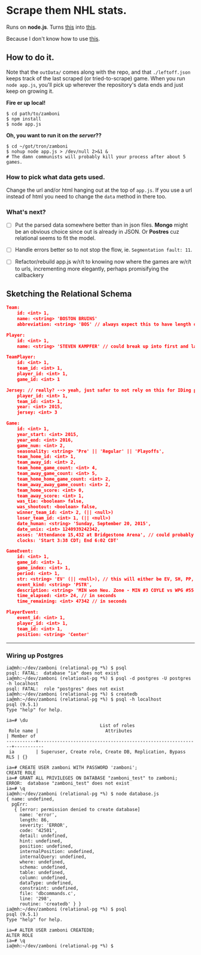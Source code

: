 # Scrape them NHL stats.
Runs on __node.js__.  Turns [this](http://www.nhl.com/scores/htmlreports/20152016/PL010003.HTM) into [this](./dataOut/20152016/010003.json).

Because I don't know how to use [this](http://finzi.psych.upenn.edu/library/nhlscrapr/html/00Index.html).

## How to do it.

Note that the `outData/` comes along with the repo, and that `./leftoff.json` keeps track of the last scraped (or tried-to-scrape) game. When you run `node app.js`, you'll pick up wherever the repository's data ends and just keep on growing it.

**Fire er up local!**
```shell
$ cd path/to/zamboni
$ npm install
$ node app.js
```

**Oh, you want to run it on _the server_??**
```shell
$ cd ~/got/tron/zamboni
$ nohup node app.js > /dev/null 2>&1 &
# The damn communists will probably kill your process after about 5 games.
```

### How to pick what data gets used.
Change the url and/or html hanging out at the top of `app.js`.
If you use a url instead of html you need to change the `data` method in there too.

### What's next?
- [ ] Put the parsed data somewhere better than in json files. __Mongo__ might be an obvious choice since out is already in JSON. Or __Postres__ cuz relational seems to fit the model.

- [ ] Handle errors better so to not stop the flow, ie. `Segmentation fault: 11`.

- [ ] Refactor/rebuild app.js w/r/t to knowing now where the games are w/r/t to urls, incrementing more elegantly, perhaps promisifying the callbackery

## Sketching the Relational Schema

```json
Team:
    id: <int> 1,
    name: <string> 'BOSTON BRUINS'
    abbreviation: <string> 'BOS' // always expect this to have length of 3

Player:
    id: <int> 1,
    name: <string> 'STEVEN KAMPFER' // could break up into first and last but probably not necessary

TeamPlayer:
    id: <int> 1,
    team_id: <int> 1,
    player_id: <int> 1,
    game_id: <int> 1

Jersey: // really? --> yeah, just safer to not rely on this for IDing players outside of a single game
    player_id: <int> 1,
    team_id: <int> 1,
    year: <int> 2015,
    jersey: <int> 3

Game:
    id: <int> 1,
    year_start: <int> 2015,
    year_end: <int> 2016,
    game_num: <int> 2,
    seasonality: <string> 'Pre' || 'Regular' || 'Playoffs',
    team_home_id: <int> 1,
    team_away_id: <int> 2,
    team_home_game_count: <int> 4,
    team_away_game_count: <int> 5,
    team_home_home_game_count: <int> 2,
    team_away_away_game_count: <int> 2,
    team_home_score: <int> 0,
    team_away_score: <int> 1,
    was_tie: <boolean> false,
    was_shootout: <boolean> false,
    winner_team_id: <int> 2, (|| <null>)
    loser_team_id: <int> 1, (|| <null>)
    date_human: <string> 'Sunday, September 20, 2015',
    date_unix: <int> 1240939242342,
    asses: 'Attendance 15,432 at Bridgestone Arena', // could probably parse this
    clocks: 'Start 3:38 CDT; End 6:02 CDT'

GameEvent:
    id: <int> 1,
    game_id: <int> 1,
    game_index: <int> 1,
    period: <int> 1,
    str: <string> 'EV' (|| <null>), // this will either be EV, SH, PP, (even strength, shorthanded, power play)
    event_kind: <string> 'PSTR',
    description: <string> 'MIN won Neu. Zone - MIN #3 COYLE vs WPG #55 SCHEIFELE', // will ~~need~~ want to extract more quantitative information about the event -- which positive/negative outcome for each team, players highlighted, location on ice
    time_elapsed: <int> 24, // in seconds
    time_remaining: <int> 47342 // in seconds

PlayerEvent:
    event_id: <int> 1,
    player_id: <int> 1,
    team_id: <int> 1,
    position: <string> 'Center'
```

----

### Wiring up Postgres

```
ia@mh:~/dev/zamboni (relational-pg *%) $ psql
psql: FATAL:  database "ia" does not exist
ia@mh:~/dev/zamboni (relational-pg *%) $ psql -d postgres -U postgres -h localhost
psql: FATAL:  role "postgres" does not exist
ia@mh:~/dev/zamboni (relational-pg *%) $ createdb
ia@mh:~/dev/zamboni (relational-pg *%) $ psql -h localhost
psql (9.5.1)
Type "help" for help.

ia=# \du
                                   List of roles
 Role name |                         Attributes                         | Member of
-----------+------------------------------------------------------------+-----------
 ia        | Superuser, Create role, Create DB, Replication, Bypass RLS | {}

ia=# CREATE USER zamboni WITH PASSWORD 'zamboni';
CREATE ROLE
ia=# GRANT ALL PRIVILEGES ON DATABASE "zamboni_test" to zamboni;
ERROR:  database "zamboni_test" does not exist
ia=# \q
ia@mh:~/dev/zamboni (relational-pg *%) $ node database.js
{ name: undefined,
  pgErr:
   { [error: permission denied to create database]
     name: 'error',
     length: 86,
     severity: 'ERROR',
     code: '42501',
     detail: undefined,
     hint: undefined,
     position: undefined,
     internalPosition: undefined,
     internalQuery: undefined,
     where: undefined,
     schema: undefined,
     table: undefined,
     column: undefined,
     dataType: undefined,
     constraint: undefined,
     file: 'dbcommands.c',
     line: '298',
     routine: 'createdb' } }
ia@mh:~/dev/zamboni (relational-pg *%) $ psql
psql (9.5.1)
Type "help" for help.

ia=# ALTER USER zamboni CREATEDB;
ALTER ROLE
ia=# \q
ia@mh:~/dev/zamboni (relational-pg *%) $
```
